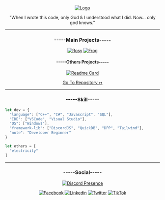 <br/>
<div align="center">
<p align="center">
  <a href="https://github.com/C1ach0/">
    <img src="https://i.imgur.com/jnLoxFE.png" alt="Logo">
  </a>
  <p align="center">
  "When I wrote this code, only God & I understood what I did. Now... only god knows."
  </p>
</p>

***

<h3 align="center">-----Main Projects-----</h3>
  
[![Rosy](https://github-readme-stats-c1ach0.vercel.app/api/pin/?username=C1ach0&repo=Rosy-Bot)](https://github.com/C1ach0/Rosy-Bot)
[![Frog](https://github-readme-stats-c1ach0.vercel.app/api/pin/?username=C1ach0&repo=Frog-Bot)](https://github.com/C1ach0/Frog-Bot)
<!-- [![Readme Card](https://github-readme-stats.vercel.app/api/pin/?username=C1ach0&repo=DiscordASM)](https://github.com/C1ach0/DiscordASM) -->

<h4 align="center">-----Others Projects-----</h4>

[![Readme Card](https://github-readme-stats-c1ach0.vercel.app/api/pin/?username=C1ach0&repo=Rosy_IA)](https://github.com/C1ach0/Rosy_IA)
<!-- [![Readme Card](https://github-readme-stats.vercel.app/api/pin/?username=C1ach0&repo=REPO)](https://github.com/C1ach0/REPO) -->

<p><a href="https://github.com/C1ach0?tab=repositories"> Go To Repository ↣ </a></p>

***

<h3 align="center">-----Skill-----</h3>
</div>

```js
let dev = {
  "language": ["C++", "C#", "Javascript", "SQL"],
  "IDE": ["VSCode", "Visual Studio"],
  "OS": ["Windows"],
  "framework-lib": ["DiscordJS", "QuickDB", "DPP", "Tailwind"],
  "note": "Developer Beginner"
}

let others = [
  "electricity"
]
```
***

<h3 align="center">-----Social-----</h3>
<div align="center">
  
[![Discord Presence](https://lanyard.cnrad.dev/api/358629612584173568?animated=:bool)](https://discord.com/users/358629612584173568)
  
<!-- ![Discord Banner 2](https://discordapp.com/api/guilds/1030552587323318302/widget.png?style=banner2) -->
  
[![Facebook](https://img.shields.io/badge/Facebook-1877F2?style=for-the-badge&logo=facebook&logoColor=white)](https://www.facebook.com/c1ach0/)
[![Linkedin](https://img.shields.io/badge/LinkedIn-0077B5?style=for-the-badge&logo=linkedin&logoColor=white)](https://www.linkedin.com/in/maxence-bessi/)
[![Twitter](https://img.shields.io/badge/Twitter-1DA1F2?style=for-the-badge&logo=twitter&logoColor=white)](https://twitter.com/clachoverclan)
[![TikTok](https://img.shields.io/badge/TikTok-000000?style=for-the-badge&logo=tiktok&logoColor=white)](https://www.tiktok.com/@kuracho_)
<!-- [![Paypal](https://img.shields.io/badge/PayPal-00457C?style=for-the-badge&logo=paypal&logoColor=white)](https://www.paypal.me/c1ach0) -->
  
</div>


<!-- 
[![]()]()
[![]()]()
[![]()]()
[![]()]() -->
<!-- ![](https://geps.dev/progress/10) -->
